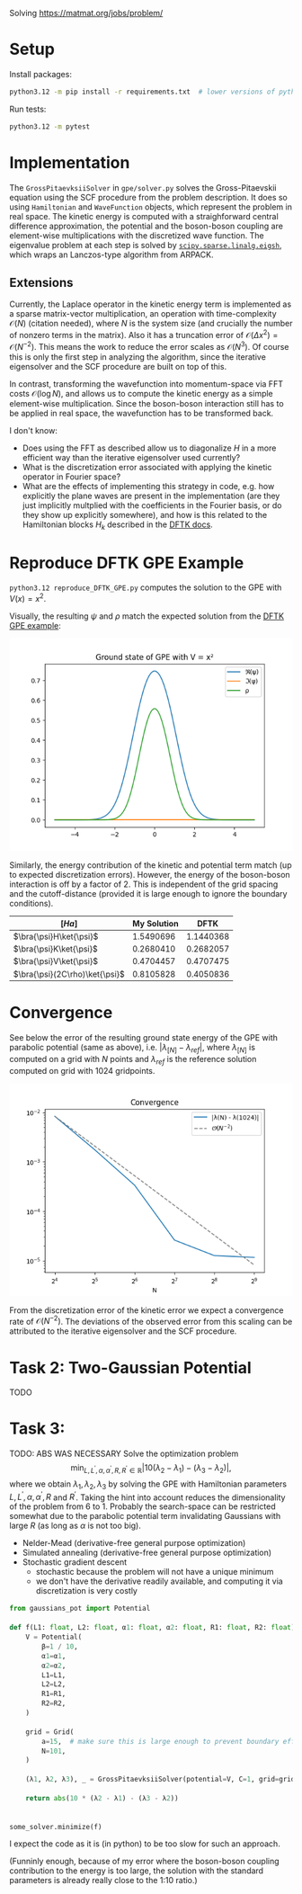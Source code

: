 Solving https://matmat.org/jobs/problem/

# Setup

Install packages:
``` sh
python3.12 -m pip install -r requirements.txt  # lower versions of python might work as well
```

Run tests:

``` sh
python3.12 -m pytest
```

# Implementation

The `GrossPitaevksiiSolver` in `gpe/solver.py` solves the Gross-Pitaevskii equation using the
SCF procedure from the problem description. It does so using `Hamiltonian` and `WaveFunction` objects,
which represent the problem in real space. The kinetic energy is computed with a straighforward central
difference approximation, the potential and the boson-boson coupling are element-wise multiplications with
the discretized wave function. The eigenvalue problem at each step is solved by
[`scipy.sparse.linalg.eigsh`](https://docs.scipy.org/doc/scipy/reference/generated/scipy.sparse.linalg.eigsh.html),
which wraps an Lanczos-type algorithm from ARPACK.

## Extensions

Currently, the Laplace operator in the kinetic energy term is implemented as a sparse matrix-vector
multiplication, an operation with time-complexity $\mathcal{O}(N)$ (citation needed), where $N$ is
the system size (and crucially the number of nonzero terms in the matrix). Also it has a truncation
error of $\mathcal{O}(\Delta x^2) = \mathcal{O}(N^{-2})$. This means the work to reduce the error scales
as $\mathcal{O}(N^3)$.
Of course this is only the first step in analyzing the algorithm, since the iterative eigensolver and the
SCF procedure are built on top of this.

In contrast, transforming the wavefunction into momentum-space via FFT costs $\mathcal{O}(\log N)$, and
allows us to compute the kinetic energy as a simple element-wise multiplication. Since
the boson-boson interaction still has to be applied in real space, the wavefunction has
to be transformed back.

I don't know:
- Does using the FFT as described allow us to diagonalize $H$ in a more efficient way than the iterative eigensolver used currently?
- What is the discretization error associated with applying the kinetic operator in Fourier space?
- What are the effects of implementing this strategy in code,
  e.g. how explicitly the plane waves are present in the implementation (are they just implicitly multplied
  with the coefficients in the Fourier basis, or do they show up explicitly somewhere), 
  and how is this related to the Hamiltonian blocks $H_k$ described in the
  [DFTK docs](https://docs.dftk.org/stable/guide/periodic_problems/#Discretization-and-plane-wave-basis-sets).

# Reproduce DFTK GPE Example

`python3.12 reproduce_DFTK_GPE.py` computes the solution to the GPE with $V(x) = x^2$.

Visually, the resulting $\psi$ and $\rho$ match the expected solution from the [DFTK GPE example](https://docs.dftk.org/stable/examples/gross_pitaevskii/):

![rho psi](figs/GPE_parabola.png "rho psi")

Similarly, the energy contribution of the kinetic and potential term match (up to expected
discretization errors). However, the energy of the boson-boson interaction is off by a factor of 2.
This is independent of the grid spacing and the cutoff-distance (provided it is large enough to ignore
the boundary conditions).

| $[Ha]$ | My Solution | DFTK |
|--|-------------|------|
| $\bra{\psi}H\ket{\psi}$ | 1.5490696  |  1.1440368  |
| $\bra{\psi}K\ket{\psi}$ | 0.2680410  |  0.2682057  |
| $\bra{\psi}V\ket{\psi}$ | 0.4704457  |  0.4707475  |
| $\bra{\psi}(2C\rho)\ket{\psi}$ | 0.8105828  | 0.4050836  |

# Convergence

See below the error of the resulting ground state energy of the GPE with parabolic potential (same as above), i.e. $|\lambda_{[N]} - \lambda_{ref}|$,
where $\lambda_{[N]}$ is computed on a grid with $N$ points and $\lambda_{ref}$
is the reference solution computed on grid with 1024 gridpoints.

![convergence plot](figs/convergence.png "convergence plot")

From the discretization error of the kinetic error we expect a convergence rate of $\mathcal{O}(N^{-2})$. The deviations of the observed error from this scaling can be attributed to the
iterative eigensolver and the SCF procedure.

# Task 2: Two-Gaussian Potential

TODO

# Task 3:

TODO: ABS WAS NECESSARY
Solve the optimization problem $$\min_{L, L^\prime, \alpha, \alpha^\prime, R, R^\prime \in \mathbb{R}} \lvert 10(\lambda_2 - \lambda_1) - (\lambda_3 - \lambda_2) \rvert,$$
where we obtain $\lambda_1, \lambda_2, \lambda_3$ by solving the GPE with Hamiltonian parameters $L, L^\prime, \alpha, \alpha^\prime, R$ and $R^\prime$.
Taking the hint into account reduces the dimensionality of the problem from 6 to 1.
Probably the search-space can be restricted somewhat due to the parabolic potential term invalidating Gaussians with large $R$ (as long as $\alpha$ is not too big).

- Nelder-Mead (derivative-free general purpose optimization)
- Simulated annealing (derivative-free general purpose optimization)
- Stochastic gradient descent
  - stochastic because the problem will not have a unique minimum
  - we don't have the derivative readily available, and computing it via discretization is very costly

``` python
from gaussians_pot import Potential

def f(L1: float, L2: float, α1: float, α2: float, R1: float, R2: float) -> float:
    V = Potential(
        β=1 / 10,
        α1=α1,
        α2=α2,
        L1=L1,
        L2=L2,
        R1=R1,
        R2=R2,
    )

    grid = Grid(
        a=15,  # make sure this is large enough to prevent boundary effects
        N=101,
    )
    
    (λ1, λ2, λ3), _ = GrossPitaevksiiSolver(potential=V, C=1, grid=grid).solve(k=3)
    
    return abs(10 * (λ2 - λ1) - (λ3 - λ2))


some_solver.minimize(f)
```

I expect the code as it is (in python) to be too slow for such an approach.

(Funninly enough, because of my error where the boson-boson coupling contribution to the energy is too large, the solution with the standard parameters is already really close to the 1:10 ratio.)
